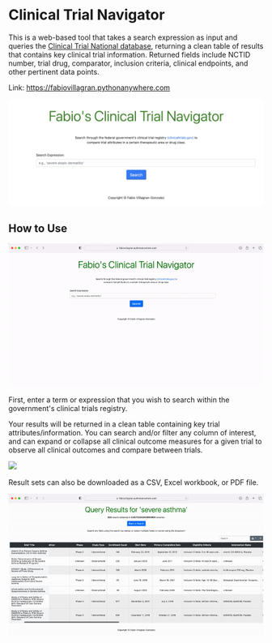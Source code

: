 # Clinical Trial Navigator

This is a web-based tool that takes a search expression as input and queries the [Clinical Trial National database](clinicaltrials.gov), returning a clean table of results that contains key clinical trial information. Returned fields include NCTID number, trial drug, comparator, inclusion criteria, clinical endpoints, and other pertinent data points.

Link:  https://fabiovillagran.pythonanywhere.com

![Homepage](Screenshot1.jpg)

## How to Use

![](ezgif.com-video-to-gif-7.gif)

First, enter a term or expression that you wish to search within the government's clinical trials registry.

Your results will be returned in a clean table containing key trial attributes/information.  You can search and/or filter any column of interest, and can expand or collapse all clinical outcome measures for a given trial to observe all clinical outcomes and compare between  trials. 

![](ezgif.com-video-to-gif-5.gif)

Result sets can also be downloaded as a CSV, Excel workbook, or PDF file.

![](ezgif.com-video-to-gif-6.gif)

